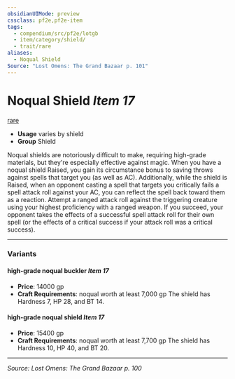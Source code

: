 ```yaml
---
obsidianUIMode: preview
cssclass: pf2e,pf2e-item
tags:
  - compendium/src/pf2e/lotgb
  - item/category/shield/
  - trait/rare
aliases:
  - Noqual Shield
Source: "Lost Omens: The Grand Bazaar p. 101"
---
```

# Noqual Shield *Item 17*  
[rare](rules/traits/rare.md "Rare Rarity Trait")  

- **Usage** varies by shield
- **Group** Shield 

Noqual shields are notoriously difficult to make, requiring high-grade materials, but they're especially effective against magic. When you have a noqual shield Raised, you gain its circumstance bonus to saving throws against spells that target you (as well as AC). Additionally, while the shield is Raised, when an opponent casting a spell that targets you critically fails a spell attack roll against your AC, you can reflect the spell back toward them as a reaction. Attempt a ranged attack roll against the triggering creature using your highest proficiency with a ranged weapon. If you succeed, your opponent takes the effects of a successful spell attack roll for their own spell (or the effects of a critical success if your attack roll was a critical success).

---

### Variants

#### high-grade noqual buckler *Item 17*

- **Price**: 14000 gp
- **Craft Requirements**: noqual worth at least 7,000 gp The shield has Hardness 7, HP 28, and BT 14.

#### high-grade noqual shield *Item 17*

- **Price**: 15400 gp
- **Craft Requirements**: noqual worth at least 7,700 gp The shield has Hardness 10, HP 40, and BT 20.

---
*Source: Lost Omens: The Grand Bazaar p. 100*